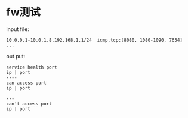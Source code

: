 # fw测试
input file:
```
10.0.0.1-10.0.1.8,192.168.1.1/24  icmp,tcp:[8080, 1080-1090, 7654]
...
```
out put:
```
service health port
ip | port
----
can access port
ip | port

---
can't access port
ip | port

```